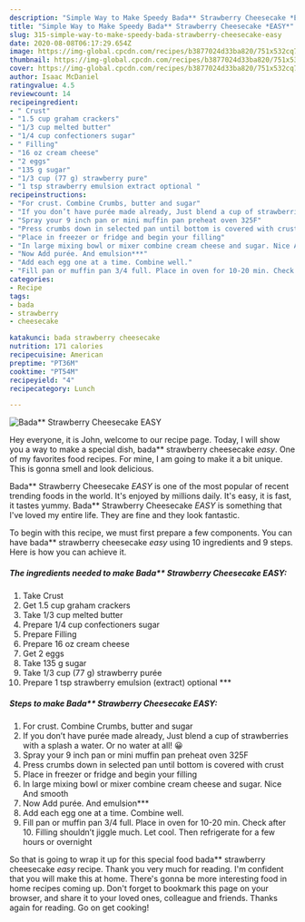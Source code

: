 ```yaml
---
description: "Simple Way to Make Speedy Bada** Strawberry Cheesecake *EASY*"
title: "Simple Way to Make Speedy Bada** Strawberry Cheesecake *EASY*"
slug: 315-simple-way-to-make-speedy-bada-strawberry-cheesecake-easy
date: 2020-08-08T06:17:29.654Z
image: https://img-global.cpcdn.com/recipes/b3877024d33ba820/751x532cq70/bada-strawberry-cheesecake-easy-recipe-main-photo.jpg
thumbnail: https://img-global.cpcdn.com/recipes/b3877024d33ba820/751x532cq70/bada-strawberry-cheesecake-easy-recipe-main-photo.jpg
cover: https://img-global.cpcdn.com/recipes/b3877024d33ba820/751x532cq70/bada-strawberry-cheesecake-easy-recipe-main-photo.jpg
author: Isaac McDaniel
ratingvalue: 4.5
reviewcount: 14
recipeingredient:
- " Crust"
- "1.5 cup graham crackers"
- "1/3 cup melted butter"
- "1/4 cup confectioners sugar"
- " Filling"
- "16 oz cream cheese"
- "2 eggs"
- "135 g sugar"
- "1/3 cup (77 g) strawberry pure"
- "1 tsp strawberry emulsion extract optional "
recipeinstructions:
- "For crust. Combine Crumbs, butter and sugar"
- "If you don’t have purée made already, Just blend a cup of strawberries with a splash a water. Or no water at all! 😀"
- "Spray your 9 inch pan or mini muffin pan preheat oven 325F"
- "Press crumbs down in selected pan until bottom is covered with crust"
- "Place in freezer or fridge and begin your filling"
- "In large mixing bowl or mixer combine cream cheese and sugar. Nice And smooth"
- "Now Add purée. And emulsion***"
- "Add each egg one at a time. Combine well."
- "Fill pan or muffin pan 3/4 full. Place in oven for 10-20 min. Check after 10. Filling shouldn’t jiggle much. Let cool. Then refrigerate for a few hours or overnight"
categories:
- Recipe
tags:
- bada
- strawberry
- cheesecake

katakunci: bada strawberry cheesecake 
nutrition: 171 calories
recipecuisine: American
preptime: "PT36M"
cooktime: "PT54M"
recipeyield: "4"
recipecategory: Lunch

---
```



![Bada** Strawberry Cheesecake *EASY*](https://img-global.cpcdn.com/recipes/b3877024d33ba820/751x532cq70/bada-strawberry-cheesecake-easy-recipe-main-photo.jpg)

Hey everyone, it is John, welcome to our recipe page. Today, I will show you a way to make a special dish, bada** strawberry cheesecake *easy*. One of my favorites food recipes. For mine, I am going to make it a bit unique. This is gonna smell and look delicious.



Bada** Strawberry Cheesecake *EASY* is one of the most popular of recent trending foods in the world. It's enjoyed by millions daily. It's easy, it is fast, it tastes yummy. Bada** Strawberry Cheesecake *EASY* is something that I've loved my entire life. They are fine and they look fantastic.


To begin with this recipe, we must first prepare a few components. You can have bada** strawberry cheesecake *easy* using 10 ingredients and 9 steps. Here is how you can achieve it.

<!--inarticleads1-->

##### The ingredients needed to make Bada** Strawberry Cheesecake *EASY*:

1. Take  Crust
1. Get 1.5 cup graham crackers
1. Take 1/3 cup melted butter
1. Prepare 1/4 cup confectioners sugar
1. Prepare  Filling
1. Prepare 16 oz cream cheese
1. Get 2 eggs
1. Take 135 g sugar
1. Take 1/3 cup (77 g) strawberry purée
1. Prepare 1 tsp strawberry emulsion (extract) optional ***




<!--inarticleads2-->

##### Steps to make Bada** Strawberry Cheesecake *EASY*:

1. For crust. Combine Crumbs, butter and sugar
1. If you don’t have purée made already, Just blend a cup of strawberries with a splash a water. Or no water at all! 😀
1. Spray your 9 inch pan or mini muffin pan preheat oven 325F
1. Press crumbs down in selected pan until bottom is covered with crust
1. Place in freezer or fridge and begin your filling
1. In large mixing bowl or mixer combine cream cheese and sugar. Nice And smooth
1. Now Add purée. And emulsion***
1. Add each egg one at a time. Combine well.
1. Fill pan or muffin pan 3/4 full. Place in oven for 10-20 min. Check after 10. Filling shouldn’t jiggle much. Let cool. Then refrigerate for a few hours or overnight




So that is going to wrap it up for this special food bada** strawberry cheesecake *easy* recipe. Thank you very much for reading. I'm confident that you will make this at home. There's gonna be more interesting food in home recipes coming up. Don't forget to bookmark this page on your browser, and share it to your loved ones, colleague and friends. Thanks again for reading. Go on get cooking!

